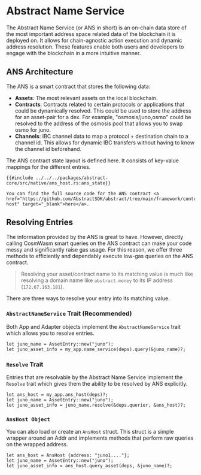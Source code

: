 # Abstract Name Service

The Abstract Name Service (or ANS in short) is an on-chain data store of the most important address space related data of the blockchain it is deployed on. It allows for chain-agnostic action execution and dynamic address resolution. These features enable both users and developers to engage with the blockchain in a more intuitive manner.

## ANS Architecture

The ANS is a smart contract that stores the following data:

- **Assets**: The most relevant assets on the local blockchain.
- **Contracts**: Contracts related to certain protocols or applications that could be dynamically resolved. This could
  be used to store the address for an asset-pair for a dex. For example, "osmosis/juno,osmo" could be resolved to the
  address of
  the osmosis pool that allows you to swap osmo for juno.
- **Channels**: IBC channel data to map a protocol + destination chain to a channel id. This allows for dynamic IBC
  transfers without having to know the channel id beforehand.

The ANS contract state layout is defined here. It consists of key-value mappings for the different entries.

```rust,no_run
{{#include ../../../packages/abstract-core/src/native/ans_host.rs:ans_state}}
```

```admonish info
You can find the full source code for the ANS contract <a href="https://github.com/AbstractSDK/abstract/tree/main/framework/contracts/native/ans-host" target="_blank">here</a>.
```

## Resolving Entries

The information provided by the ANS is great to have. However, directly calling CosmWasm smart queries on the ANS contract can
make your code messy and significantly raise gas usage. For this reason, we offer three methods to efficiently and
dependably execute low-gas queries on the ANS contract.

> Resolving your asset/contract name to its matching value is much like resolving a domain name like `abstract.money` to
> its IP address (`172.67.163.181`).

There are three ways to resolve your entry into its matching value.

### `AbstractNameService` Trait (Recommended)

Both App and Adapter objects implement the `AbstractNameService` trait which allows you to resolve entries.

```rust,ignore
let juno_name = AssetEntry::new("juno");
let juno_asset_info = my_app.name_service(deps).query(&juno_name)?;
```

### `Resolve` Trait

Entries that are resolvable by the Abstract Name Service implement the `Resolve` trait which gives them the ability to
be resolved by ANS explicitly.

```rust,ignore
let ans_host = my_app.ans_host(deps)?;
let juno_name = AssetEntry::new("juno");
let juno_asset_info = juno_name.resolve(&deps.querier, &ans_host)?;
```

### `AnsHost Object`

You can also load or create an `AnsHost` struct. This struct is a simple wrapper around an Addr and implements methods
that perform raw queries on the wrapped address.

```rust,ignore
let ans_host = AnsHost {address: "juno1...."};
let juno_name = AssetEntry::new("juno");
let juno_asset_info = ans_host.query_asset(deps, &juno_name)?;
```
